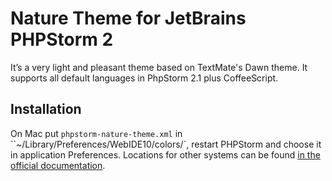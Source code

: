 # Nature Theme for JetBrains PHPStorm 2

It’s a very light and pleasant theme based on TextMate's Dawn theme. It supports all default languages in PhpStorm 2.1 plus CoffeeScript.

## Installation
On Mac put `phpstorm-nature-theme.xml` in ``~/Library/Preferences/WebIDE10/colors/`, restart PHPStorm and choose it in application Preferences. Locations for other systems can be found [in the official documentation](http://devnet.jetbrains.net/docs/DOC-181).
